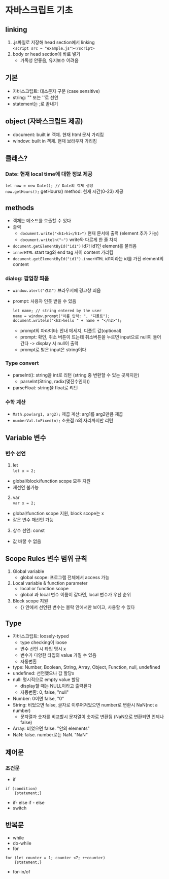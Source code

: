 # 자바스크립트 기초  
## linking  
1. .js파일로 저장해 head section에서 linking  
`<script src = "example.js"></script>`  
2. body or head section에 바로 넣기  
    - 가독성 안좋음, 유지보수 어려움  

## 기본  
- 자바스크립트: 대소문자 구분 (case sensitive)
- string: "" 또는 ''로 선언
- statement는 ;로 끝내기 

## object (자바스크립트 제공)
- document: built in 객체. 현재 html 문서 가리킴
- window: built in 객체. 현재 브라우저 가리킴

## 클래스? 
### Date: 현재 local time에 대한 정보 제공  
`let now = new Date(); // Date의 객체 생성`  
`now.getHours();` getHours() method: 현재 시간(0-23) 제공
    

## methods 
- 객체는 메소드를 호출할 수 있다  
- 출력
    - `document.write("<h1>hi</h1>")` 현재 문서에 출력 (element 추가 가능) 
    - `document.writeln("~")` write와 다르게 한 줄 차지  
- `document.getElementById("id1")` id가 id1인 element를 불러옴  
- `innerHTML` start tag와 end tag 사이 content 가리킴
- `document.getElementById("id1").innerHTML` id1이라는 id를 가진 element의 content

### dialog: 팝업창 띄움
-  `window.alert("경고")` 브라우저에 경고창 띄움
- prompt: 사용자 인풋 받을 수 있음 

    ```
    let name; // string entered by the user
    name = window.prompt("이름 입력: ", "디폴트");
    document.writeln("<h2>hello " + name + "</h2>");
    ```
    - prompt의 파라미터: 안내 메세지, 디폴트 값(optional)  
    - prompt: 확인, 취소 버튼이 뜨는데 취소버튼을 누르면 input으로 null이 들어간다 -> display 시 null이 출력 
    - prompt로 받은 input은 string이다

### Type convert
- parseInt(): string을 int로 리턴 (string 중 변환할 수 있는 곳까지만)
    - parseInt(String, radix(몇진수인지))  
- parseFloat: string을 float로 리턴 

### 수학 계산  
- `Math.pow(arg1, arg2);` 제곱 계산: arg1를 arg2만큼 제곱  
- `numberVal.toFixed(n);` 소숫점 n의 자리까지만 리턴


## Variable 변수  
### 변수 선언
1. let  
`let x = 2;`  
- global/block/function scope 모두 지원  
- 재선언 불가능  
2. var  
`var x = 2;`
- global/function scope 지원, block scope는 x
- 같은 변수 재선언 가능  
3. 상수 선언: const  
- 값 바꿀 수 없음  

## Scope Rules 변수 범위 규칙  
1. Global variable  
    - global scope: 프로그램 전체에서 access 가능  
2. Local variable & function parameter  
    - local or function scope  
    - global 과 local 변수 이름이 같다면, local 변수가 우선 순위   
3. Block scope 지원  
    - {} 안에서 선언된 변수는 블락 안에서만 보이고, 사용할 수 있다  

## Type  
- 자바스크립트: loosely-typed
    - type checking이 loose
    - 변수 선언 시 타입 명시 x  
    - 변수가 다양한 타입의 value 가질 수 있음  
    - 자동변환
- type: Number, Boolean, String, Array, Object, Function, null, undefined  
- undefined: 선언했으나 값 할당x
- null:  명시적으로 empty value 할당 
    - display할 때는 NULL이라고 출력된다  
    - 자동변환: 0, false, "null"
- Number: 0이면 false, "0" 
- String: 비었으면 false, 글자로 이루어져있으면 number로 변환시 NaN(not a number)  
    - 문자열과 숫자를 비교할시 문자열이 숫자로 변환됨 (NaN으로 변환되면 언제나 false)
- Array: 비었으면 false. "안의 elements" 
- NaN: false. number로는 NaN. "NaN" 



## 제어문  
### 조건문 
- if
```
if (condition)
    {statement;}
```
- if- else if - else
- switch

## 반복문  
- while  
- do-while  
- for  
```
for (let counter = 1; counter <7; ++counter)
    {statement;}
```
- for-in/of 



